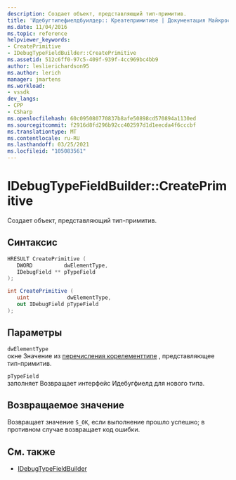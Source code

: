 ```yaml
---
description: Создает объект, представляющий тип-примитив.
title: 'Идебугтипефиелдбуилдер:: Креатепримитиве | Документация Майкрософт'
ms.date: 11/04/2016
ms.topic: reference
helpviewer_keywords:
- CreatePrimitive
- IDebugTypeFieldBuilder::CreatePrimitive
ms.assetid: 512c6ff0-97c5-409f-939f-4cc969bc4bb9
author: leslierichardson95
ms.author: lerich
manager: jmartens
ms.workload:
- vssdk
dev_langs:
- CPP
- CSharp
ms.openlocfilehash: 60c095080770837b8afe50898cd570894a1130ed
ms.sourcegitcommit: f2916d8fd296b92cc402597d1d1eecda4f6cccbf
ms.translationtype: MT
ms.contentlocale: ru-RU
ms.lasthandoff: 03/25/2021
ms.locfileid: "105083561"
---
```

# <a name="idebugtypefieldbuildercreateprimitive"></a>IDebugTypeFieldBuilder::CreatePrimitive
Создает объект, представляющий тип-примитив.

## <a name="syntax"></a>Синтаксис

```cpp
HRESULT CreatePrimitive (
   DWORD          dwElementType,
   IDebugField ** pTypeField
);
```

```csharp
int CreatePrimitive (
   uint            dwElementType,
   out IDebugField pTypeField
);
```

## <a name="parameters"></a>Параметры
`dwElementType`\
окне Значение из [перечисления корелементтипе](/dotnet/framework/unmanaged-api/metadata/corelementtype-enumeration) , представляющее тип-примитив.

`pTypeField`\
заполняет Возвращает интерфейс Идебугфиелд для нового типа.

## <a name="return-value"></a>Возвращаемое значение
 Возвращает значение `S_OK`, если выполнение прошло успешно; в противном случае возвращает код ошибки.

## <a name="see-also"></a>См. также
- [IDebugTypeFieldBuilder](../../../extensibility/debugger/reference/idebugtypefieldbuilder.md)

